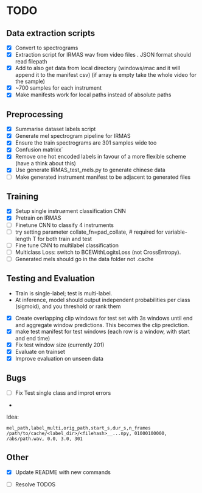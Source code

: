 # TODO

## Data extraction scripts

- [x] Convert to spectrograms
- [x] Extraction script for IRMAS wav from video files . JSON format should read filepath
- [x] Add to also get data from local directory (windows/mac and it will append it to the manifest csv) (if array is empty take the whole video for the sample)
- [x] ~700 samples for each instrument
- [x] Make manifests work for local paths instead of absolute paths

## Preprocessing

- [x] Summarise dataset labels script
- [x] Generate mel spectrogram pipeline for IRMAS 
- [x] Ensure the train spectrograms are 301 samples wide too
- [x] Confusion matrixx`
- [x] Remove one hot encoded labels in favour of a more flexible scheme (have a think about this)
- [x] Use generate IRMAS_test_mels.py to generate chinese data
- [ ] Make generated instrument manifest to be adjacent to generated files

## Training

- [x] Setup single instruøment classification CNN
- [x] Pretrain on IRMAS
- [ ] Finetune CNN to classify 4 instruments
- [ ] try setting parameter collate_fn=pad_collate,     # required for variable-length T for both train and test
- [ ] Fine tune CNN to multilabel classification
- [ ] Multiclass Loss: switch to BCEWithLogitsLoss (not CrossEntropy).
- [ ] Generated mels should go in the data folder not .cache
  
## Testing and Evaluation

- Train is single-label; test is multi-label.
- At inference,  model should output independent probabilities per class (sigmoid), and you threshold or rank them
- [x] Create overlapping clip windows for test set with 3s windows until end and aggregate window predictions. This becomes the clip prediction.
- [x] make test manifest for test windows (each row is a window, with start and end time)
- [x] Fix test window size (currently 201)
- [x] Evaluate on trainset
- [x] Improve evaluation on unseen data

## Bugs

- [ ] Fix Test single class and improt errors

- 
Idea:
```
mel_path,label_multi,orig_path,start_s,dur_s,n_frames
/path/to/cache/<label_dir>/<filehash>__...npy, 01000100000, /abs/path.wav, 0.0, 3.0, 301
```

## Other

- [x] Update README with new commands
- [ ] Resolve TODOS

